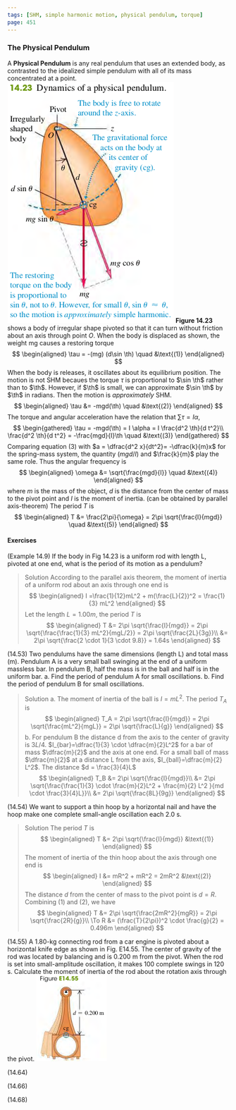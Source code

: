 ```yaml
---
tags: [SHM, simple harmonic motion, physical pendulum, torque]
page: 451
---
```


### The Physical Pendulum
A **Physical Pendulum** is any real pendulum that uses an extended body, as contrasted to the idealized simple pendulum with all of its mass concentrated at a point.
![Graph](../assets/14.23.png)
**Figure 14.23** shows a body of irregular shape pivoted so that it can turn without friction about an axis through point $O$. When the body is displaced as shown, the weight mg causes a restoring torque
$$
\begin{aligned}
\tau = -(mg) (d\sin \th) \quad &\text{(1)}
\end{aligned}
$$
When the body is releases, it oscillates about its equilibrium position. The motion is not SHM becaues the torque $\tau$ is proportional to $\sin \th$ rather than to $\th$. However, if $\th$ is small, we can approximate $\sin \th$ by $\th$ in radians. Then the motion is _approximately_ SHM.
$$
\begin{aligned}
\tau &= -mgd(\th) \quad &\text{(2)}
\end{aligned}
$$
The torque and angular acceleration have the relation that $\sum \tau = I \alpha$,
$$
\begin{gathered}
\tau = -mgd(\th) = I \alpha = I \frac{d^2 \th}{d t^2}\\
\frac{d^2 \th}{d t^2} = -\frac{mgd}{I}\th \quad &\text{(3)}
\end{gathered}
$$
Comparing equation (3) with $a = \dfrac{d^2 x}{dt^2}= -\dfrac{k}{m}x$ for the spring-mass system, the quantity ($mgd/I$) and $\frac{k}{m}$ play the same role. Thus the angular frequency is
$$
\begin{aligned}
\omega &= \sqrt{\frac{mgd}{I}} \quad &\text{(4)}
\end{aligned}
$$
where $m$ is the mass of the object, $d$ is the distance from the center of mass to the pivot point and $I$ is the moment of inertia. (can be obtained by parallel axis-theorem)
The period $T$ is
$$
\begin{aligned}
T &= \frac{2\pi}{\omega} = 2\pi \sqrt{\frac{I}{mgd}} \quad &\text{(5)}
\end{aligned}
$$

#### Exercises
(Example 14.9) If the body in Fig 14.23 is a uniform rod with length L, pivoted at one end, what is the period of its motion as a pendulum?
>Solution
According to the parallel axis theorem, the moment of inertia of a uniform rod about an axis through one end is
$$
\begin{aligned}
I =\frac{1}{12}mL^2 + m(\frac{L}{2})^2 = \frac{1}{3} mL^2
\end{aligned}
$$
Let the length $L=1.00m$, the period $T$ is
$$
\begin{aligned}
T &= 2\pi \sqrt{\frac{I}{mgd}} = 2\pi \sqrt{\frac{\frac{1}{3} mL^2}{mgL/2}} = 2\pi \sqrt{\frac{2L}{3g}}\\
&= 2\pi \sqrt{\frac{2 \cdot 1}{3 \cdot 9.8}} = 1.64s
\end{aligned}
$$

(14.53) Two pendulums have the same dimensions (length L) and total mass (m). Pendulum A is a very small ball swinging at the end of a uniform massless bar. In pendulum B, half the mass is in the ball and half is in the uniform bar.
a. Find the period of pendulum A for small oscillations.
b. Find the period of pendulum B for small oscillations.
>Solution
a. The moment of inertia of the ball is $I = mL^2$. The period $T_A$ is
$$
\begin{aligned}
T_A = 2\pi \sqrt{\frac{I}{mgd}} = 2\pi \sqrt{\frac{mL^2}{mgL}} = 2\pi \sqrt{\frac{L}{g}}
\end{aligned}
$$
b. For pendulum B the distance d from the axis to the center of gravity is $3L/4$. $I_{bar}=\dfrac{1}{3} \cdot \dfrac{m}{2}L^2$ for a bar of mass $\dfrac{m}{2}$ and the axis at one end. For a small ball of mass $\dfrac{m}{2}$ at a distance L from the axis, $I_{ball}=\dfrac{m}{2} L^2$. The distance $d = \frac{3}{4}L$
$$
\begin{aligned}
T_B &= 2\pi \sqrt{\frac{I}{mgd}}\\
&= 2\pi \sqrt{\frac{\frac{1}{3} \cdot \frac{m}{2}L^2 + \frac{m}{2} L^2 }{md \cdot \frac{3}{4}L}}\\
&=  2\pi \sqrt{\frac{8L}{9g}}
\end{aligned}
$$

(14.54) We want to support a thin hoop by a horizontal nail and have the hoop make one complete small-angle oscillation each 2.0 s.
>Solution
The period $T$ is
$$
\begin{aligned}
T &= 2\pi \sqrt{\frac{I}{mgd}} &\text{(1)}
\end{aligned}
$$
The moment of inertia of the thin hoop about the axis through one end is
$$
\begin{aligned}
I &= mR^2 + mR^2 = 2mR^2 &\text{(2)}
\end{aligned}
$$
The distance $d$ from the center of mass to the pivot point is $d = R$.
Combining (1) and (2), we have
$$
\begin{aligned}
T &= 2\pi \sqrt{\frac{2mR^2}{mgR}} = 2\pi \sqrt{\frac{2R}{g}}\\
\To R &= (\frac{T}{2\pi})^2 \cdot \frac{g}{2} = 0.496m
\end{aligned}
$$

(14.55) A 1.80-kg connecting rod from a car engine is pivoted about a horizontal knife edge as shown in Fig. E14.55. The center of gravity of the rod was located by balancing and is 0.200 m from the pivot. When the rod is set into small-amplitude oscillation, it makes 100 complete swings in 120 s. Calculate the moment of inertia of the rod about the rotation axis through the pivot.
![Graph](../assets/14-55.png)

(14.64)

(14.66)

(14.68)
